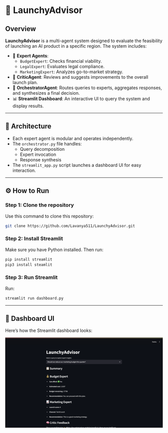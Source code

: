 # 🚀 LaunchyAdvisor

## Overview

**LaunchyAdvisor** is a multi-agent system designed to evaluate the feasibility of launching an AI product in a specific region. The system includes:

- 🧠 **Expert Agents**:
  - `BudgetExpert`: Checks financial viability.
  - `LegalExpert`: Evaluates legal compliance.
  - `MarketingExpert`: Analyzes go-to-market strategy.
- 🧠 **CriticAgent**: Reviews and suggests improvements to the overall launch plan.
- 🧠 **OrchestratorAgent**: Routes queries to experts, aggregates responses, and synthesizes a final decision.
- 📊 **Streamlit Dashboard**: An interactive UI to query the system and display results.

---

## 🧠 Architecture

- Each expert agent is modular and operates independently.
- The `orchestrator.py` file handles:
  - Query decomposition
  - Expert invocation
  - Response synthesis
- The `streamlit_app.py` script launches a dashboard UI for easy interaction.


---

## ⚙️ How to Run

### Step 1: Clone the repository

Use this command to clone this repository:

```bash
git clone https://github.com/Lavanya511/LaunchyAdvisor.git
```

### Step 2: Install Streamlit

Make sure you have Python installed. Then run:

```bash
pip install streamlit
pip3 install steamlit
```
### Step 3: Run Streamlit

Run:

```bash
streamlit run dashboard.py

```

---  


## 📸 Dashboard UI

Here’s how the Streamlit dashboard looks:

![Dashboard](Streamlit_dashboard.png)
